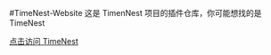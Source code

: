 #TimeNest-Website
这是 TimenNest 项目的插件仓库，你可能想找的是 TimeNest

[点击访问 TimeNest](https://github.com/ziyi127/TimeNest  "TimeNest项目仓库")
